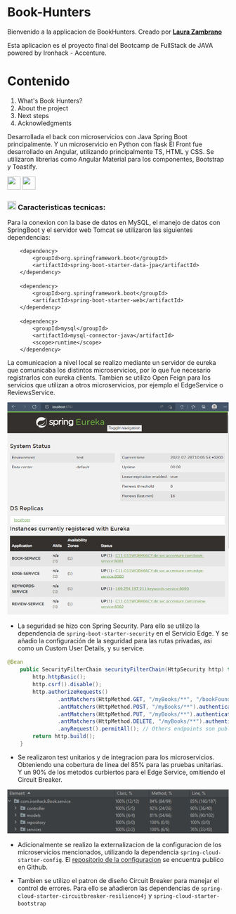 # Book-Hunters
Bienvenido a la applicacion de BookHunters. Creado por [**Laura Zambrano**](https://github.com/lauravz98) 

Esta aplicacion es el proyecto final del Bootcamp de FullStack de JAVA powered by Ironhack - Accenture.

# Contenido
1. What's Book Hunters?
2. About the project
3. Next steps
4. Acknowledgments


Desarrollada el back con microservicios con Java Spring Boot principalmente. Y un microservicio en Python con flask
El Front fue desarrollado en Angular, utilizando principalmente TS, HTML y CSS. Se utilizaron librerias como Angular Material para los componentes, Bootstrap y Toastify.

<img src="https://github.com/FortAwesome/Font-Awesome/blob/6.x/svgs/brands/angular.svg" width="30" height="30"> 

<img src="https://github.com/FortAwesome/Font-Awesome/blob/6.x/svgs/brands/java.svg" width="30" height="30"> 

### <img src="https://raw.githubusercontent.com/FortAwesome/Font-Awesome/6.x/svgs/solid/crown.svg" width="20" height="20"> Caracteristicas tecnicas:
Para la conexion con la base de datos en MySQL, el manejo de datos con SpringBoot y el servidor web Tomcat se utilizaron las siguientes dependencias:


		<dependency>
			<groupId>org.springframework.boot</groupId>
			<artifactId>spring-boot-starter-data-jpa</artifactId>
		</dependency>
    
		<dependency>
			<groupId>org.springframework.boot</groupId>
			<artifactId>spring-boot-starter-web</artifactId>
		</dependency>
    
		<dependency>
			<groupId>mysql</groupId>
			<artifactId>mysql-connector-java</artifactId>
			<scope>runtime</scope>
		</dependency>
    
La comunicacion a nivel local se realizo mediante un servidor de eureka que comunicaba los distintos microservicios, por lo que fue necesario registrarlos con eureka clients. Tambien se utilizo Open Feign para los servicios que utilizan a otros microservicios, por ejemplo el EdgeService o ReviewsService.
    
<p align="center">
    <img src = /img/eureka2.png width="650">
</p>

* La seguridad se hizo con Spring Security. Para ello se utilizo la dependencia de ```spring-boot-starter-security``` en el Servicio Edge. Y se añadio la configuración de la seguridad para las rutas privadas, asi como un Custom User Details, y su service.
		
```java
@Bean
    public SecurityFilterChain securityFilterChain(HttpSecurity http) throws Exception {
        http.httpBasic();
        http.csrf().disable();
        http.authorizeRequests()
                .antMatchers(HttpMethod.GET, "/myBooks/**", "/bookFound/**", "/bookHidden/**", "/login").authenticated() 
                .antMatchers(HttpMethod.POST, "/myBooks/**").authenticated()
                .antMatchers(HttpMethod.PUT, "/myBooks/**").authenticated()
                .antMatchers(HttpMethod.DELETE, "/myBooks/**").authenticated()
                .anyRequest().permitAll(); // Others endpoints son public
        return http.build();
    }

```

* Se realizaron test unitarios y de integracion para los microservicios. Obteniendo una cobertura de linea del 85% para las pruebas unitarias. Y un 90% de los metodos curbiertos para el Edge Service, omitiendo el Circuit Breaker.

<p align="center">
    <img src = /img/cobertura_tests.png >
</p>
    
* Adicionalmente se realizo la externalizacion de la configuracion de los microservicios mencionados, utilizando la dependencia ```spring-cloud-starter-config```. El [repositorio de la configuracion](https://github.com/lauravz98/Book-Hunter-Config-repo.git) se encuentra publico en Github.
	
   
* Tambien se utilizo el patron de diseño Circuit Breaker para manejar el control de errores. Para ello se añadieron las dependencias de ```spring-cloud-starter-circuitbreaker-resilience4j``` y ```spring-cloud-starter-bootstrap```
    
    
